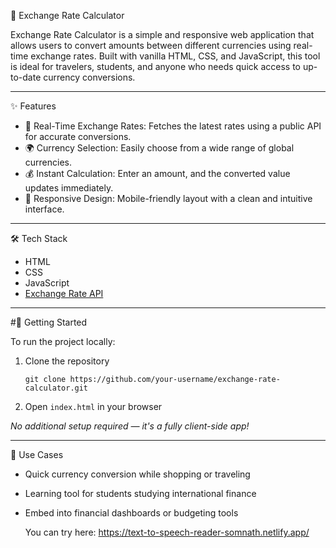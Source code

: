 

 💱 Exchange Rate Calculator

Exchange Rate Calculator is a simple and responsive web application that allows users to convert amounts between different currencies using real-time exchange rates. Built with vanilla HTML, CSS, and JavaScript, this tool is ideal for travelers, students, and anyone who needs quick access to up-to-date currency conversions.

---

✨ Features

* 🔄 Real-Time Exchange Rates: Fetches the latest rates using a public API for accurate conversions.
* 🌍 Currency Selection: Easily choose from a wide range of global currencies.
* 💰 Instant Calculation: Enter an amount, and the converted value updates immediately.
* 📱 Responsive Design: Mobile-friendly layout with a clean and intuitive interface.

---

 🛠️ Tech Stack

* HTML
* CSS
* JavaScript
* [Exchange Rate API](https://www.exchangerate-api.com/)

---

#🚀 Getting Started

To run the project locally:

1. Clone the repository

   ```
   git clone https://github.com/your-username/exchange-rate-calculator.git
   ```

2. Open `index.html` in your browser

*No additional setup required — it's a fully client-side app!*

---

📌 Use Cases

* Quick currency conversion while shopping or traveling
* Learning tool for students studying international finance
* Embed into financial dashboards or budgeting tools


  You can try here: https://text-to-speech-reader-somnath.netlify.app/


